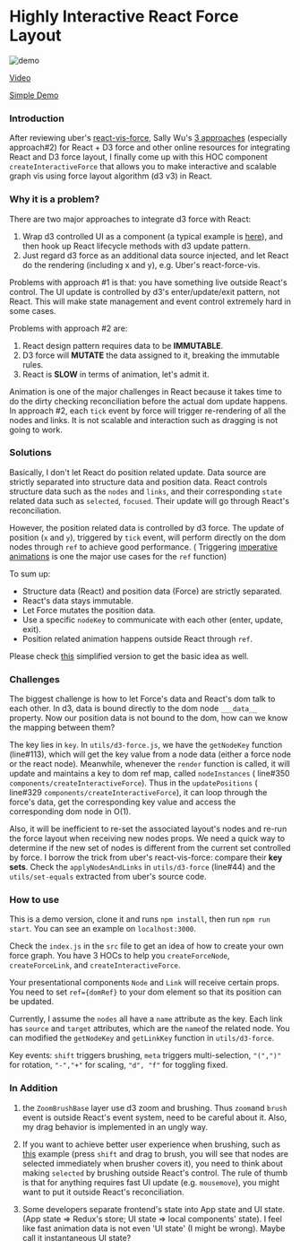 # Highly Interactive React Force Layout

![demo](https://raw.githubusercontent.com/hkjpotato/react-force/master/demo.gif)

[Video](https://youtu.be/6x3FctrLcAc)

[Simple Demo](http://bl.ocks.org/hkjpotato/55a25dd75d7a0e8d3d2129a8326b61ca)


### Introduction
After reviewing uber's [react-vis-force](https://github.com/uber/react-vis-force), Sally Wu's [3 approaches](http://bl.ocks.org/sxywu/61a4bd0cfc373cf08884) (especially approach#2) for React + D3 force and other online resources for integrating React and D3 force layout, I finally come up with this HOC component ```createInteractiveForce``` that allows you to make interactive and scalable graph vis using force layout algorithm (d3 v3) in React.

### Why it is a problem?
There are two major approaches to integrate d3 force with React:
 1. Wrap d3 controlled UI as a component (a typical example is [here](http://nicolashery.com/integrating-d3js-visualizations-in-a-react-app/)), and then hook up React lifecycle methods with d3 update pattern.
 2. Just regard d3 force as an additional data source injected, and let React do the rendering (including x and y), e.g. Uber's react-force-vis.
 
Problems with approach #1 is that: you have something live outside React's control. The UI update is controlled by d3's enter/update/exit pattern, not React. This will make state management and event control extremely hard in some cases.

Problems with approach #2 are:
 1. React design pattern requires data to be __IMMUTABLE__.
 2. D3 force will __MUTATE__ the data assigned to it, breaking the immutable rules.
 3. React is __SLOW__ in terms of animation, let's admit it. 
    
Animation is one of the major challenges in React because it takes time to do the dirty checking reconciliation before the actual dom update happens. In approach #2, each ```tick``` event by force will trigger re-rendering of all the nodes and links. It is not scalable and interaction such as dragging is not going to work.


### Solutions
Basically, I don't let React do position related update. Data source are strictly separated into structure data and position data. React controls structure data such as the ```nodes``` and ```links```, and their corresponding ```state``` related data such as ```selected```, ```focused```. Their update will go through React's reconciliation. 

However, the position related data is controlled by d3 force. The update of position (```x``` and ```y```), triggered by ```tick``` event, will perform directly on the dom nodes through ```ref``` to achieve good performance. ( Triggering [imperative animations](https://facebook.github.io/react/docs/refs-and-the-dom.html) is one the major use cases for the ```ref``` function)

To sum up:
 - Structure data (React) and position data (Force) are strictly separated.
 - React's data stays immutable.
 - Let Force mutates the position data.
 - Use a specific ```nodeKey``` to communicate with each other (enter, update, exit).
 - Position related animation happens outside React through  ```ref```. 

Please check [this](http://bl.ocks.org/hkjpotato/55a25dd75d7a0e8d3d2129a8326b61ca) simplified version to get the basic idea as well.

### Challenges
The biggest challenge is how to let Force's data and React's dom talk to each other. In d3, data is bound directly to the dom node ```___data__``` property. Now our position data is not bound to the dom, how can we know the mapping between them?

The key lies in ```key```. In ```utils/d3-force.js```, we have the ```getNodeKey``` function (line#113), which will get the key value from a node data (either a force node or the react node). Meanwhile, whenever the ```render``` function is called, it will update and maintains a key to dom ref map, called ```nodeInstances``` ( line#350 ```components/createInteractiveForce```). Thus in the ```updatePositions``` ( line#329 ```components/createInteractiveForce```), it can loop through the force's data, get the corresponding key value and access the corresponding dom node in O(1).

Also, it will be inefficient to re-set the associated layout's nodes and re-run the force layout when receiving new nodes props. We need a quick way to determine if the new set of nodes is different from the current set controlled by force. I borrow the trick from uber's react-vis-force: compare their __key sets__. Check the ```applyNodesAndLinks``` in ```utils/d3-force``` (line#44) and the ```utils/set-equals``` extracted from uber's source code.


### How to use
This is a demo version, clone it and runs ```npm install```, then run ```npm run start```. You can see an example on ```localhost:3000```.

Check the ```index.js``` in the ```src``` file to get an idea of how to create your own force graph. You have 3 HOCs to help you ```createForceNode```, ```createForceLink```, and ```createInteractiveForce```.

Your presentational components ```Node``` and ```Link``` will receive certain props. You need to set ```ref={domRef}``` to your dom element so that its position can be updated.

Currently, I assume the ```nodes``` all have a ```name``` attribute as the key. Each link has ```source``` and ```target``` attributes, which are the ```name```of the related node. You can modified the ```getNodeKey``` and ```getLinkKey``` function in ```utils/d3-force```.

Key events: ```shift``` triggers brushing, ```meta``` triggers multi-selection, ```"(",")"``` for rotation, ```"-","+"``` for scaling, ```"d", "f"``` for toggling fixed.

### In Addition
 1. the ```ZoomBrushBase``` layer use d3 zoom and brushing. Thus ```zoom```and ```brush``` event is outside React's event system, need to be careful about it. Also, my drag behavior is implemented in an ungly way.
 
 2. If you want to achieve better user experience when brushing, such as [this](http://bl.ocks.org/hkjpotato/f88e818b34827451cc1b3f19a622ad49) example (press ```shift``` and drag to brush, you will see that nodes are selected immediately when brusher covers it), you need to think about making ```selected``` by brushing outside React's control. The rule of thumb is that for anything requires fast UI update (e.g. ```mousemove```), you might want to put it outside React's reconciliation.
 
 3. Some developers separate frontend's state into App state and UI state. (App state => Redux's store; UI state => local components' state). I feel like fast animation data is not even 'UI state' (I might be wrong). Maybe call it instantaneous UI state?
